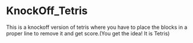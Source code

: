 # KnockOff_Tetris
This is a knockoff version of tetris where you have to place the blocks in a proper line to remove it and get score.(You get the idea! It  is Tetris)
